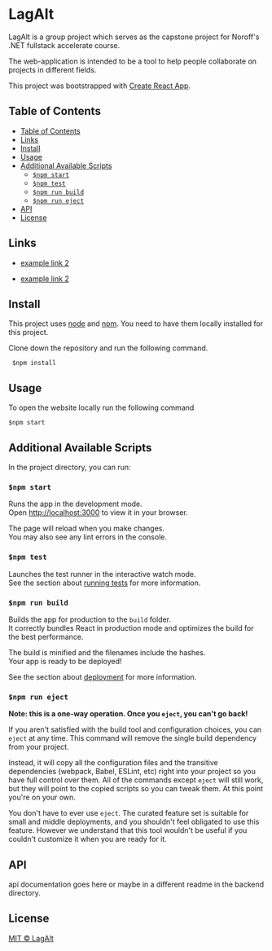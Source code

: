 # LagAlt

LagAlt is a group project which serves as the capstone project for Noroff's .NET fullstack accelerate course.

The web-application is intended to be a tool to help people collaborate on projects in different fields.

This project was bootstrapped with [Create React App](https://github.com/facebook/create-react-app).

## Table of Contents

  - [Table of Contents](#table-of-contents)
  - [Links](#links)
  - [Install](#install)
  - [Usage](#usage)
  - [Additional Available Scripts](#additional-available-scripts)
    - [`$npm start`](#npm-start)
    - [`$npm test`](#npm-test)
    - [`$npm run build`](#npm-run-build)
    - [`$npm run eject`](#npm-run-eject)
  - [API](#api)
  - [License](#license)

## Links

* [example link 2](http://example.com/)

* [example link 2](http://example.com/)

## Install
This project uses [node](http://nodejs.org) and [npm](https://npmjs.com). You need to have them locally installed for this project.

Clone down the repository and run the following command.

``` 
 $npm install
```

## Usage
To open the website locally run the following command

```
$npm start
```

## Additional Available Scripts

In the project directory, you can run:

### `$npm start`

Runs the app in the development mode.\
Open [http://localhost:3000](http://localhost:3000) to view it in your browser.

The page will reload when you make changes.\
You may also see any lint errors in the console.

### `$npm test`

Launches the test runner in the interactive watch mode.\
See the section about [running tests](https://facebook.github.io/create-react-app/docs/running-tests) for more information.

### `$npm run build`

Builds the app for production to the `build` folder.\
It correctly bundles React in production mode and optimizes the build for the best performance.

The build is minified and the filenames include the hashes.\
Your app is ready to be deployed!

See the section about [deployment](https://facebook.github.io/create-react-app/docs/deployment) for more information.

### `$npm run eject`

**Note: this is a one-way operation. Once you `eject`, you can't go back!**

If you aren't satisfied with the build tool and configuration choices, you can `eject` at any time. This command will remove the single build dependency from your project.

Instead, it will copy all the configuration files and the transitive dependencies (webpack, Babel, ESLint, etc) right into your project so you have full control over them. All of the commands except `eject` will still work, but they will point to the copied scripts so you can tweak them. At this point you're on your own.

You don't have to ever use `eject`. The curated feature set is suitable for small and middle deployments, and you shouldn't feel obligated to use this feature. However we understand that this tool wouldn't be useful if you couldn't customize it when you are ready for it.

## API

api documentation goes here or maybe in a different readme in the backend directory.

## License

[MIT © LagAlt](https://choosealicense.com/licenses/mit/)
